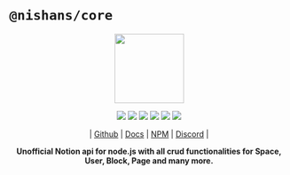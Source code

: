 # `@nishans/core`

<p align="center">
  <img width="125" src="https://github.com/Devorein/Nishan/blob/master/docs/static/img/core/logo.svg"/>
</p>

<p align="center">
  <img src="https://img.shields.io/bundlephobia/minzip/@nishans/core?label=minzipped&style=flat&color=%23bb0a1e"/>
  <img src="https://img.shields.io/npm/dw/@nishans/core?style=flat&color=orange"/>
  <img src="https://img.shields.io/github/issues/devorein/nishan/@nishans/core?color=yellow"/>
  <img src="https://img.shields.io/npm/v/@nishans/core?color=%2303C04A"/>
  <img src="https://img.shields.io/codecov/c/github/devorein/Nishan?flag=core&color=blue"/>
  <img src="https://img.shields.io/librariesio/release/npm/@nishans/core?color=%234B0082">
</p>

<p align="center">
  | <a href="https://github.com/Devorein/Nishan/tree/master/packages/core">Github</a> |
  <a href="https://nishan-docs.netlify.app/docs/core/">Docs</a> |
  <a href="https://www.npmjs.com/package/@nishans/core">NPM</a> |
  <a href="https://discord.com/invite/SpwHCz8ysx">Discord</a> |
</p>

<p align="center"><b>Unofficial Notion api for node.js with all crud functionalities for Space, User, Block, Page and many more.</b></p>